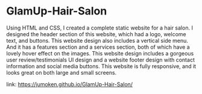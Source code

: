 # GlamUp-Hair-Salon
Using HTML and CSS, I created a complete static website for a hair salon. I designed the header section of this website, which had a logo, welcome text, and buttons. This website design also includes a vertical side menu. And it has a features section and a services section, both of which have a lovely hover effect on the images. This website design includes a gorgeous user review/testimonials UI design and a website footer design with contact information and social media buttons. This website is fully responsive, and it looks great on both large and small screens.

link: https://jumoken.github.io/GlamUp-Hair-Salon/
